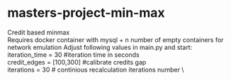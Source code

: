 # masters-project-min-max
Credit based minmax\
Requires docker container with mysql + n number of empty containers for network emulation
Adjust following values in main.py and start:\
iteration_time = 30 #iteration time in seconds\
credit_edges = [100,300] #calibrate credits gap\
iterations = 30 # continious recalculation iterations number \
